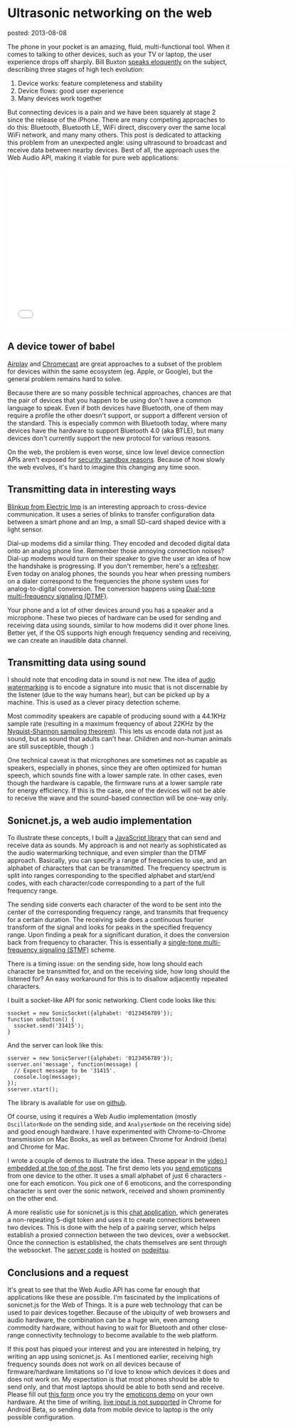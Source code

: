 Ultrasonic networking on the web
================================
posted: 2013-08-08

The phone in your pocket is an amazing, fluid, multi-functional tool.
When it comes to talking to other devices, such as your TV or laptop,
the user experience drops off sharply. Bill Buxton [speaks
eloquently][buxton] on the subject, describing three stages of
high tech evolution:

1. Device works: feature completeness and stability
2. Device flows: good user experience
3. Many devices work together

But connecting devices is a pain and we have been squarely at stage 2
since the release of the iPhone. There are many competing approaches to
do this: Bluetooth, Bluetooth LE, WiFi direct, discovery over the same
local WiFi network, and many many others. This post is dedicated to
attacking this problem from an unexpected angle: using ultrasound to
broadcast and receive data between nearby devices. Best of all, the
approach uses the Web Audio API, making it viable for pure web
applications:

<iframe width="640" height="360" src="//www.youtube.com/embed/w6lRq5spQmc" frameborder="0" allowfullscreen="true"></iframe>

[buxton]: http://www.youtube.com/watch?v=ZQJIwjlaPCQ&feature=youtu.be&t=21m00

<!--more-->

## A device tower of babel

[Airplay][] and [Chromecast][] are great approaches to a subset of the
problem for devices within the same ecosystem (eg. Apple, or Google),
but the general problem remains hard to solve.

Because there are so many possible technical approaches, chances are
that the pair of devices that you happen to be using don't have a common
language to speak. Even if both devices have Bluetooth, one of them may
require a profile the other doesn't support, or support a different
version of the standard. This is especially common with Bluetooth today,
where many devices have the hardware to support Bluetooth 4.0 (aka
BTLE), but many devices don't currently support the new protocol for
various reasons.

On the web, the problem is even worse, since low level device connection
APIs aren't exposed for [security sandbox reasons][sandbox]. Because of
how slowly the web evolves, it's hard to imagine this changing any time
soon.

[Airplay]: http://www.apple.com/airplay/
[Chromecast]: http://www.google.com/chromecast
[sandbox]: http://smus.com/installable-webapps/

## Transmitting data in interesting ways

[Blinkup from Electric Imp][blinkup] is an interesting approach to
cross-device communication. It uses a series of blinks to transfer
configuration data between a smart phone and an Imp, a small SD-card
shaped device with a light sensor.

Dial-up modems did a similar thing. They encoded and decoded digital
data onto an analog phone line. Remember those annoying connection
noises? Dial-up modems would turn on their speaker to give the user an
idea of how the handshake is progressing. If you don't remember, here's
a [refresher][dialup]. Even today on analog phones, the sounds you hear
when pressing numbers on a dialer correspond to the frequencies the
phone system uses for analog-to-digital conversion. The conversion
happens using [Dual-tone multi-frequency signaling (DTMF)][dtmf].

Your phone and a lot of other devices around you has a speaker and a
microphone. These two pieces of hardware can be used for sending and
receiving data using sounds, similar to how modems did it over phone
lines. Better yet, if the OS supports high enough frequency sending and
receiving, we can create an inaudible data channel.

[blinkup]: http://www.youtube.com/watch?v=sVWlQNzU4Ak
[dialup]: http://www.windytan.com/2012/11/the-sound-of-dialup-pictured.html
[dtmf]: http://en.wikipedia.org/wiki/Dual-tone_multi-frequency_signaling

## Transmitting data using sound

I should note that encoding data in sound is not new. The idea of [audio
watermarking][watermark] is to encode a signature into music that is not
discernable by the listener (due to the way humans hear), but can be
picked up by a machine. This is used as a clever piracy detection
scheme. 

Most commodity speakers are capable of producing sound with a 44.1KHz
sample rate (resulting in a maximum frequency of about 22KHz by the
[Nyquist-Shannon sampling theorem][nyquist]). This lets us encode data
not just as sound, but as sound that adults can't hear. Children and
non-human animals are still susceptible, though :)

One technical caveat is that microphones are sometimes not as capable as
speakers, especially in phones, since they are often optimized for human
speech, which sounds fine with a lower sample rate. In other cases,
even though the hardware is capable, the firmware runs at a lower sample
rate for energy efficiency. If this is the case, one of the devices will
not be able to receive the wave and the sound-based connection will be
one-way only.

[nyquist]: http://en.wikipedia.org/wiki/Nyquist%E2%80%93Shannon_sampling_theorem
[watermark]: http://en.wikipedia.org/wiki/Audio_watermark


## Sonicnet.js, a web audio implementation

To illustrate these concepts, I built a [JavaScript library][sonicnet]
that can send and receive data as sounds. My approach is and not nearly
as sophisticated as the audio watermarking technique, and even simpler
than the DTMF approach. Basically, you can specify a range of
frequencies to use, and an alphabet of characters that can be
transmitted. The frequency spectrum is split into ranges corresponding
to the specified alphabet and start/end codes, with each character/code
corresponding to a part of the full frequency range.

The sending side converts each character of the word to be sent into the
center of the corresponding frequency range, and transmits that
frequency for a certain duration. The receiving side does a continuous
fourier transform of the signal and looks for peaks in the specified
frequency range. Upon finding a peak for a significant duration, it does
the conversion back from frequency to character. This is essentially
a [single-tone multi-frequency signaling (STMF)][stmf] scheme.

There is a timing issue: on the sending side, how long should each
character be transmitted for, and on the receiving side, how long should
the listened for? An easy workaround for this is to disallow adjacently
repeated characters.

I built a socket-like API for sonic networking. Client code
looks like this:

    ssocket = new SonicSocket({alphabet: '0123456789'});
    function onButton() {
      ssocket.send('31415');
    }

And the server can look like this:

    sserver = new SonicServer({alphabet: '0123456789'});
    sserver.on('message', function(message) {
      // Expect message to be '31415'.
      console.log(message);
    });
    sserver.start();

The library is available for use on [github][lib].

Of course, using it requires a Web Audio implementation (mostly
`OscillatorNode` on the sending side, and `AnalyserNode` on the
receiving side) and good enough hardware. I have experimented with
Chrome-to-Chrome transmission on Mac Books, as well as between Chrome
for Android (beta) and Chrome for Mac.

I wrote a couple of demos to illustrate the idea. These appear in the
[video I embedded at the top of the post][video]. The first demo lets
you [send emoticons][emoticons] from one device to the other. It uses a
small alphabet of just 6 characters - one for each emoticon. You pick
one of 6 emoticons, and the corresponding character is sent over the
sonic network, received and shown prominently on the other end.

A more realistic use for sonicnet.js is this [chat
application][chat-pair], which generates a non-repeating 5-digit token
and uses it to create connections between two devices. This is done with
the help of a pairing server, which helps establish a proxied connection
between the two devices, over a websocket. Once the connection is
established, the chats themselves are sent through the websocket. The
[server code][server] is hosted on [nodejitsu][].

[stmf]: http://en.wikipedia.org/wiki/Selective_calling#Tone_burst_or_single_tone
[lib]: https://github.com/borismus/sonicnet.js/tree/master/lib
[emoticons]: http://borismus.github.io/sonicnet.js/emoticons
[chat-pair]: http://borismus.github.io/sonicnet.js/chat-pair
[sonicnet]: https://github.com/borismus/sonicnet.js
[video]: http://www.youtube.com/watch?v=w6lRq5spQmc
[server]: https://github.com/borismus/sonicnet.js/tree/master/server
[nodejitsu]: https://www.nodejitsu.com/

## Conclusions and a request

It's great to see that the Web Audio API has come far enough that
applications like these are possible. I'm fascinated by the implications
of sonicnet.js for the Web of Things. It is a pure web technology that
can be used to pair devices together. Because of the ubiquity of web
browsers and audio hardware, the combination can be a huge win, even
among commodity hardware, without having to wait for Bluetooth and other
close-range connectivity technology to become available to the web
platform.

If this post has piqued your interest and you are interested in helping,
try writing an app using sonicnet.js. As I mentioned earlier, receiving
high frequency sounds does not work on all devices because of
firmware/hardware limitations so I'd love to know which devices it does
and does not work on. My expectation is that most phones should be able
to send only, and that most laptops should be able to both send and
receive. Please fill out [this form][form] once you try the [emoticons
demo][emoticons] on your own hardware. At the time of writing, [live
input is not supported][live] in Chrome for Android Beta, so sending
data from mobile device to laptop is the only possible configuration.

[form]: https://docs.google.com/forms/d/1dAgNdVdhss-QR-Owm556RZch-MV_ntnAMP8_ZJi5XLA/viewform
[live]: http://crbug.com/242894
